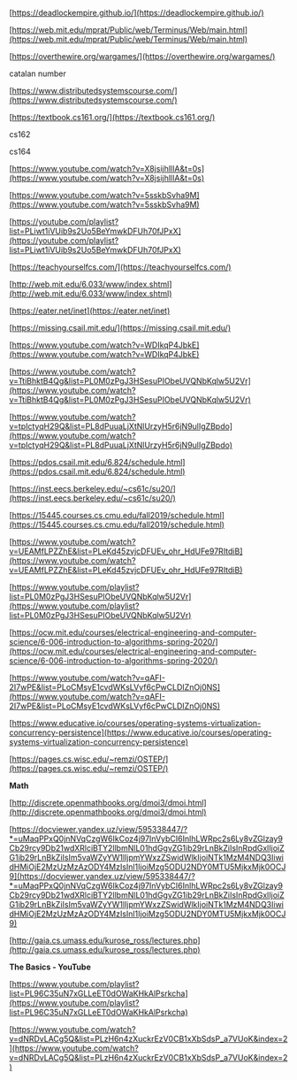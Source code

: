 [https://deadlockempire.github.io/](https://deadlockempire.github.io/)

[https://web.mit.edu/mprat/Public/web/Terminus/Web/main.html](https://web.mit.edu/mprat/Public/web/Terminus/Web/main.html)

[https://overthewire.org/wargames/](https://overthewire.org/wargames/)

catalan number

[https://www.distributedsystemscourse.com/](https://www.distributedsystemscourse.com/)

[https://textbook.cs161.org/](https://textbook.cs161.org/)

cs162

cs164

[https://www.youtube.com/watch?v=X8jsijhllIA&t=0s](https://www.youtube.com/watch?v=X8jsijhllIA&t=0s)

[https://www.youtube.com/watch?v=5sskbSvha9M](https://www.youtube.com/watch?v=5sskbSvha9M)

[https://youtube.com/playlist?list=PLiwt1iVUib9s2Uo5BeYmwkDFUh70fJPxX](https://youtube.com/playlist?list=PLiwt1iVUib9s2Uo5BeYmwkDFUh70fJPxX)

[https://teachyourselfcs.com/](https://teachyourselfcs.com/)

[http://web.mit.edu/6.033/www/index.shtml](http://web.mit.edu/6.033/www/index.shtml)

[https://eater.net/inet](https://eater.net/inet)

[https://missing.csail.mit.edu/](https://missing.csail.mit.edu/)

[https://www.youtube.com/watch?v=WDIkqP4JbkE](https://www.youtube.com/watch?v=WDIkqP4JbkE)

[https://www.youtube.com/watch?v=TtiBhktB4Qg&list=PL0M0zPgJ3HSesuPIObeUVQNbKqlw5U2Vr](https://www.youtube.com/watch?v=TtiBhktB4Qg&list=PL0M0zPgJ3HSesuPIObeUVQNbKqlw5U2Vr)

[https://www.youtube.com/watch?v=tpIctyqH29Q&list=PL8dPuuaLjXtNlUrzyH5r6jN9ulIgZBpdo](https://www.youtube.com/watch?v=tpIctyqH29Q&list=PL8dPuuaLjXtNlUrzyH5r6jN9ulIgZBpdo)

[https://pdos.csail.mit.edu/6.824/schedule.html](https://pdos.csail.mit.edu/6.824/schedule.html)

[https://inst.eecs.berkeley.edu/~cs61c/su20/](https://inst.eecs.berkeley.edu/~cs61c/su20/)

[](https://15445.courses.cs.cmu.edu/fall2019/)[https://15445.courses.cs.cmu.edu/fall2019/schedule.html](https://15445.courses.cs.cmu.edu/fall2019/schedule.html)

[https://www.youtube.com/watch?v=UEAMfLPZZhE&list=PLeKd45zvjcDFUEv_ohr_HdUFe97RItdiB](https://www.youtube.com/watch?v=UEAMfLPZZhE&list=PLeKd45zvjcDFUEv_ohr_HdUFe97RItdiB)

[https://www.youtube.com/playlist?list=PL0M0zPgJ3HSesuPIObeUVQNbKqlw5U2Vr](https://www.youtube.com/playlist?list=PL0M0zPgJ3HSesuPIObeUVQNbKqlw5U2Vr)

[https://ocw.mit.edu/courses/electrical-engineering-and-computer-science/6-006-introduction-to-algorithms-spring-2020/](https://ocw.mit.edu/courses/electrical-engineering-and-computer-science/6-006-introduction-to-algorithms-spring-2020/)

[https://www.youtube.com/watch?v=qAFI-2I7wPE&list=PLoCMsyE1cvdWKsLVyf6cPwCLDIZnOj0NS](https://www.youtube.com/watch?v=qAFI-2I7wPE&list=PLoCMsyE1cvdWKsLVyf6cPwCLDIZnOj0NS)

[https://www.educative.io/courses/operating-systems-virtualization-concurrency-persistence](https://www.educative.io/courses/operating-systems-virtualization-concurrency-persistence)

[https://pages.cs.wisc.edu/~remzi/OSTEP/](https://pages.cs.wisc.edu/~remzi/OSTEP/)

**Math**

[http://discrete.openmathbooks.org/dmoi3/dmoi.html](http://discrete.openmathbooks.org/dmoi3/dmoi.html)

[https://docviewer.yandex.uz/view/595338447/?*=uMaqPPxQ0jnNVqCzgW6IkCoz4j97InVybCI6InlhLWRpc2s6Ly8vZGlzay9Cb29rcy9Db21wdXRlciBTY2llbmNlL01hdGgvZG1ib29rLnBkZiIsInRpdGxlIjoiZG1ib29rLnBkZiIsIm5vaWZyYW1lIjpmYWxzZSwidWlkIjoiNTk1MzM4NDQ3IiwidHMiOjE2MzUzMzAzODY4MzIsInl1IjoiMzg5ODU2NDY0MTU5MjkxMjk0OCJ9](https://docviewer.yandex.uz/view/595338447/?*=uMaqPPxQ0jnNVqCzgW6IkCoz4j97InVybCI6InlhLWRpc2s6Ly8vZGlzay9Cb29rcy9Db21wdXRlciBTY2llbmNlL01hdGgvZG1ib29rLnBkZiIsInRpdGxlIjoiZG1ib29rLnBkZiIsIm5vaWZyYW1lIjpmYWxzZSwidWlkIjoiNTk1MzM4NDQ3IiwidHMiOjE2MzUzMzAzODY4MzIsInl1IjoiMzg5ODU2NDY0MTU5MjkxMjk0OCJ9)

[http://gaia.cs.umass.edu/kurose_ross/lectures.php](http://gaia.cs.umass.edu/kurose_ross/lectures.php)

**The Basics - YouTube**

[https://www.youtube.com/playlist?list=PL96C35uN7xGLLeET0dOWaKHkAlPsrkcha](https://www.youtube.com/playlist?list=PL96C35uN7xGLLeET0dOWaKHkAlPsrkcha)

[https://www.youtube.com/watch?v=dNRDvLACg5Q&list=PLzH6n4zXuckrEzV0CB1xXbSdsP_a7VUoK&index=2](https://www.youtube.com/watch?v=dNRDvLACg5Q&list=PLzH6n4zXuckrEzV0CB1xXbSdsP_a7VUoK&index=2)